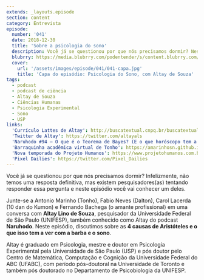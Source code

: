 ```yaml
---
extends: _layouts.episode
section: content
category: Entrevista
episode:
  number: '041'
  date: 2018-12-30
  title: 'Sobre a psicologia do sono'
  description: Você já se questionou por que nós precisamos dormir? Neste episódio, discutimos sobre as 4 causas de Aristóteles e o que isso tem a ver com a barba e o sono.
  blubrry: https://media.blubrry.com/podentender/s/content.blubrry.com/podentender/PODEntender_41.mp3
  cover:
    url: '/assets/images/episode/041/041-capa.jpg'
    title: 'Capa do episódio: Psicologia do Sono, com Altay de Souza'
tags:
  - podcast
  - podcast de ciência
  - Altay de Souza
  - Ciências Humanas
  - Psicologia Experimental
  - Sono
  - USP
links:
  'Currículo Lattes de Altay': http://buscatextual.cnpq.br/buscatextual/visualizacv.do?id=K4702840H9
  'Twitter de Altay': https://twitter.com/altayals
  'Naruhodo #94 – O que é o Teorema de Bayes? (E o que horóscopo tem a ver com isso?)': https://www.b9.com.br/78405/naruhodo-94-o-que-e-o-teorema-de-bayes-e-o-que-horoscopo-tem-a-ver-com-isso/
  'Barraquinha acadêmica virtual de Tonho': https://amarinhosn.github.io/
  'Nova temporada do Projeto Humanos': https://www.projetohumanos.com.br/
  'Pixel Dailies': https://twitter.com/Pixel_Dailies
---
```

Você já se questionou por que nós precisamos dormir? Infelizmente, não temos uma resposta definitiva,
mas existem pesquisadores(as) tentando responder essa pergunta e neste episódio você vai conhecer um deles.

Junte-se a Antonio Marinho (Tonho), Fabio Neves (Dalton), Carol Lacerda (10 dan do Kumon) e
Fernando Bachega (o amante profissional) em uma conversa com **Altay Lino de Souza**, pesquisador da
Universidade Federal de São Paulo (UNIFESP), também conhecido como Altay do podcast **Naruhodo**.
Neste episódio, discutimos sobre as **4 causas de Aristóteles e o que isso tem a ver com a barba e o sono**.

Altay é graduado em Psicologia, mestre e doutor em Psicologia Experimental pela Universidade de
São Paulo (USP) e pós doutor pelo Centro de Matemática, Computação e Cognição da Universidade Federal
do ABC (UFABC), com período pós-doutoral na Universidade de Toronto e também pós doutorado no
Departamento de Psicobiologia da UNIFESP.
